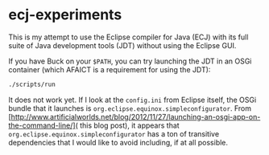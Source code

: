 # ecj-experiments

This is my attempt to use the Eclipse compiler for Java (ECJ) with its full suite of
Java development tools (JDT) without using the Eclipse GUI.

If you have Buck on your `$PATH`, you can try launching the JDT in an OSGi container
(which AFAICT is a requirement for using the JDT):

```bash
./scripts/run
```

It does not work yet. If I look at the `config.ini` from Eclipse itself, the OSGi bundle that it
launches is `org.eclipse.equinox.simpleconfigurator`. From
[http://www.artificialworlds.net/blog/2012/11/27/launching-an-osgi-app-on-the-command-line/](
this blog post), it appears that `org.eclipse.equinox.simpleconfigurator` has a ton of transitive
dependencies that I would like to avoid including, if at all possible.
